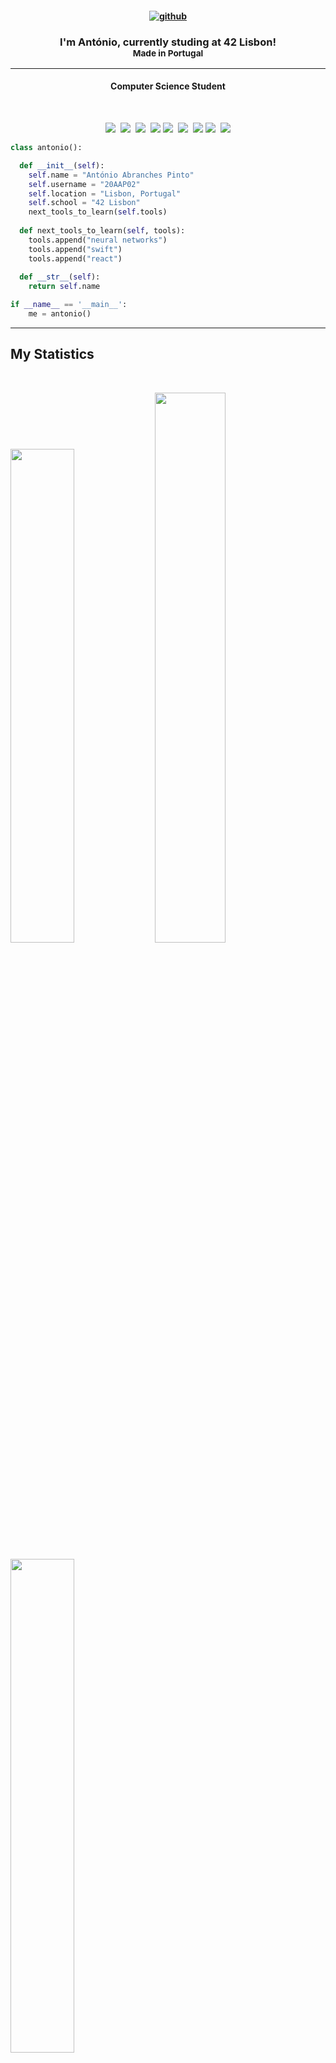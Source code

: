 <h4 align=center>
  
  [![github](https://img.shields.io/badge/LinkedIn-0077B5?style=for-the-badge&logo=linkedin&logoColor=white)][1]
  
</h4>

<h3 align=center>
  I'm <strong>António</strong>, currently studing at <strong>42 Lisbon</strong>!<br><sub>Made in <strong>Portugal</strong></sub>
</h3>

----

<h4 align="center">Computer Science Student</h4><br>

<p>
<div align="center">
  <img src="https://img.shields.io/badge/-C++-0000b0?style=for-the-badge&logo=Cplusplus&logoColor=0000b0&labelColor=282828">&#160
  <img src="https://img.shields.io/badge/-Python-98b982?style=for-the-badge&logo=python&logoColor=98b982&labelColor=282828">&#160
  <img src="https://img.shields.io/badge/-C -3cc7a4?style=for-the-badge&logo=c&logoColor=3cc7a4&labelColor=282828">&#160
  <img src="https://img.shields.io/badge/-Docker-528deb?style=for-the-badge&logo=docker&logoColor=528deb&labelColor=282828">
  <img src="https://img.shields.io/badge/-Mysql-7d9ac7?style=for-the-badge&logo=Mysql&logoColor=7d9ac7&labelColor=282828">&#160
  <img src="https://img.shields.io/badge/-Bash-428028?style=for-the-badge&logo=linux&logoColor=428028&labelColor=282828">&#160
  <img src="https://img.shields.io/badge/-TypeScript-528deb?style=for-the-badge&logo=TypeScript&logoColor=528deb&labelColor=282828">
  <img src="https://img.shields.io/badge/-HTML-c58545?style=for-the-badge&logo=html5&logoColor=c58545&labelColor=282828">&#160
  <img src="https://img.shields.io/badge/-CSS-528deb?style=for-the-badge&logo=css3&logoColor=528deb&labelColor=282828">
</div>
</p>

```python
class antonio():

  def __init__(self):
    self.name = "António Abranches Pinto"
    self.username = "20AAP02"
    self.location = "Lisbon, Portugal"
    self.school = "42 Lisbon"
    next_tools_to_learn(self.tools)
  
  def next_tools_to_learn(self, tools):
    tools.append("neural networks")
    tools.append("swift")
    tools.append("react")
  
  def __str__(self):
    return self.name

if __name__ == '__main__':
    me = antonio()
```
-----

## My Statistics

<br/>
  <p align="left">
    <img width="45%" src="https://github-readme-stats.vercel.app/api?username=20AAP02&show_icons=true&theme=vue-dark&hide_border=true&count_private=true" />
      <img width="47.5%" src="https://github-readme-streak-stats.herokuapp.com/?user=20AAP02&theme=vue-dark&hide_border=true" />
  </p>
  <p align="left">
    <img width="45%" src="https://github-readme-stats.vercel.app/api/top-langs/?username=20AAP02&layout=compact&theme=vue-dark&hide_border=true"/>
  </p>
<br>

[1]: https://www.linkedin.com/in/ant%C3%B3nio-abranches-pinto-39254b142

-----

Last Edited on: 04/04/2022
